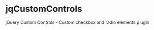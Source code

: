jqCustomControls
================

jQuery Custom Controls - Custom checkbox and radio elements plugin